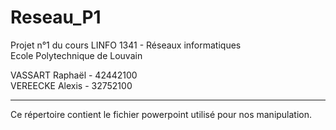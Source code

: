 # Reseau_P1
Projet n°1 du cours LINFO 1341 - Réseaux informatiques <br>
Ecole Polytechnique de Louvain

VASSART Raphaël - 42442100 <br>
VEREECKE Alexis - 32752100

***
Ce répertoire contient le fichier powerpoint utilisé pour nos manipulation.

